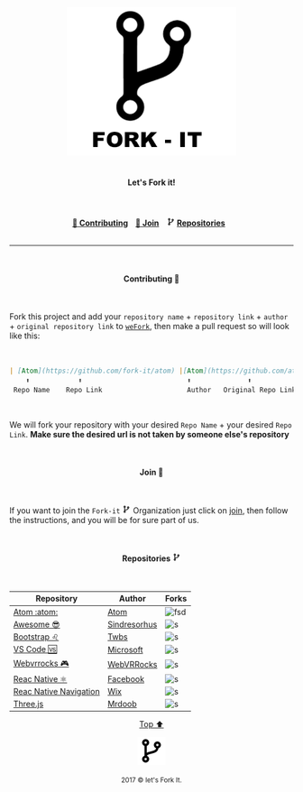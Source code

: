 <html>

<p id="top"><p>
<p align="center">
    <img width="300" src="img/fork-it.png" alt="Fork it!"><br><br>
</hp>

<h4 align="center">Let's Fork it!<h4>


<p align="center">
	<br><br>
	<a href="#contributing">🔁 Contributing</a>&nbsp;&nbsp;&nbsp;
	<a href="#join"> 🤝  Join</a>&nbsp;&nbsp;&nbsp;
	<img src="img/fork15px.png" alt="Fork it!">
	<a href="#repositories">Repositories</a>&nbsp;&nbsp;&nbsp;
	<br><br>
</p>

---

<br>
<h4 id="contributing" align="center">Contributing 🔁 </h4>
<br>
<html>
	
Fork this project and add your `repository name` + `repository link` + `author` + `original repository link` to [`weFork`](https://github.com/Fork-it/weFork), then make a pull request so will look like this:

<br>

```markdown
| [Atom](https://github.com/fork-it/atom) |[Atom](https://github.com/atom/atom)|
    ⬆️            ⬆️                          ⬆️              ⬆️
 Repo Name    Repo Link                     Author   Original Repo Link
```

<br>

We will fork your repository with your desired `Repo Name` + your desired `Repo Link`. **Make sure the desired url is not taken by someone else's repository**

<br>
<h4 id="join" align="center">Join 🤝 </h4>
<br>

If you want to join the `Fork-it` ![Fork it Logo](img/fork15px.png) Organization just click on [join](https://github.com/fork-it/join), then follow the instructions, and you will be for sure part of us.

<br>
	<h4 id="repositories" align="center">Repositories <img src="img/fork15px.png" alt="Fork it!"></h4>
<br>

| Repository | Author |Forks|
| ------ | ----------- | ---- |
| [Atom :atom:](https://github.com/fork-it/atom) |[Atom](https://github.com/atom/atom)| ![fsd](https://img.shields.io/github/forks/atom/atom.svg)|
| [Awesome 😎 ](https://github.com/fork-it/awesome) |[Sindresorhus](https://github.com/sindresorhus/awesome)|![s](https://img.shields.io/github/forks/sindresorhus/awesome.svg)|
| [Bootstrap ♌️](https://github.com/fork-it/bootstrap)|[Twbs](https://github.com/twbs/bootstrap)|![s](https://img.shields.io/github/forks/twbs/bootstrap.svg)|
| [VS Code 🆚](https://github.com/fork-it/vscode)|[Microsoft](https://github.com/Microsoft/vscode)|![s](https://img.shields.io/github/forks/Microsoft/vscode.svg)|
| [Webvrrocks 🎮](https://github.com/fork-it/webbrrocks)|[WebVRRocks](https://github.com/WebVRRocks/webvrrocks)|![s](https://img.shields.io/github/forks/WebVRRocks/webvrrocks.svg)|
| [Reac Native ⚛️](https://github.com/fork-it/react-native)|[Facebook](https://github.com/facebook/react-native)|![s](https://img.shields.io/github/forks/facebook/react-native.svg)|
| [Reac Native Navigation](https://github.com/fork-it/react-native-navigation)|[Wix](https://github.com/wix/react-native-navigation)|![s](https://img.shields.io/github/forks/wix/react-native-navigation.svg)|
| [Three.js](https://github.com/fork-it/three.js)|[Mrdoob](https://github.com/mrdoob/three.js)|![s](https://img.shields.io/github/forks/mrdoob/three.js.svg)|




<html>
	<p align="center">
	    <a href="#top">Top ⬆️ </a>
	</p>
	<p align="center">
	    <img src="img/fork50px.png" alt="Fork it">
	</p>
	<p align="center">
	    <small>2017 &copy let's Fork It. </small>
	</p>
</html>
